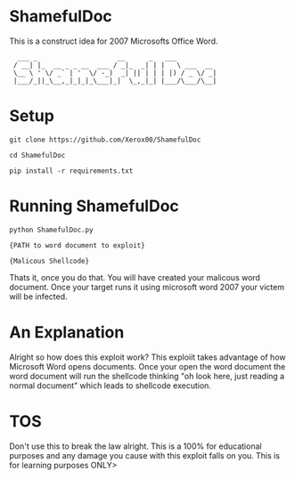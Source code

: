 # ShamefulDoc
This is a construct idea for 2007 Microsofts Office Word.
```
  ___ _                    __      _   ___          
 / __| |_  __ _ _ __  ___ / _|_  _| | |   \ ___  __ 
 \__ \ ' \/ _` | '  \/ -_)  _| || | | | |) / _ \/ _|
 |___/_||_\__,_|_|_|_\___|_|  \_,_|_| |___/\___/\__|

```
# Setup
```
git clone https://github.com/Xerox00/ShamefulDoc
```
```
cd ShamefulDoc
```
```
pip install -r requirements.txt
```

# Running ShamefulDoc
```
python ShamefulDoc.py
```
```
{PATH to word document to exploit}
```
```
{Malicous Shellcode}
```
Thats it, once you do that. You will have created your malicous word document. Once your target runs it using microsoft word 2007 your victem will be infected.

# An Explanation
Alright so how does this exploit work? This exploiit takes advantage of how Microsoft Word opens documents. Once your open the word document the word document will run the shellcode thinking "oh look here, just reading a normal document" which leads to shellcode execution. 

# TOS
Don't use this to break the law alright. This is a 100% for educational purposes and any damage you cause with this exploit falls on you. This is for learning purposes ONLY>
